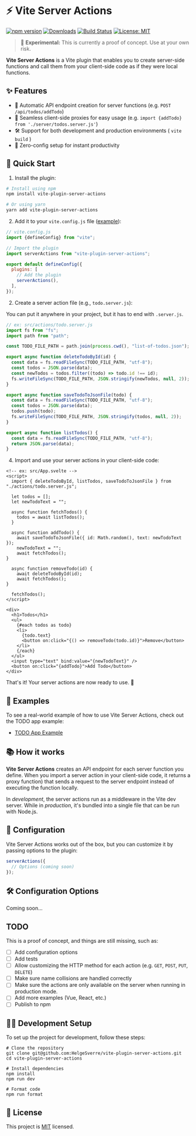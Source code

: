 # ⚡ Vite Server Actions

[![npm version](https://img.shields.io/npm/v/vite-plugin-server-actions.svg?style=flat)](https://www.npmjs.com/package/vite-plugin-server-actions)
[![Downloads](https://img.shields.io/npm/dm/vite-plugin-server-actions.svg?style=flat)](https://www.npmjs.com/package/vite-plugin-server-actions)
[![Build Status](https://img.shields.io/github/workflow/status/HelgeSverre/vite-plugin-server-actions/CI)](https://github.com/HelgeSverre/vite-plugin-server-actions/actions)
[![License: MIT](https://img.shields.io/badge/License-MIT-yellow.svg)](https://opensource.org/licenses/MIT)

> 🚧 **Experimental:** This is currently a proof of concept. Use at your own risk.

**Vite Server Actions** is a Vite plugin that enables you to create server-side functions and call them from your
client-side code as if they were local functions.

## ✨ Features

- 🔄 Automatic API endpoint creation for server functions (e.g. `POST /api/todos/addTodo`)
- 🔗 Seamless client-side proxies for easy usage (e.g. `import {addTodo} from './server/todos.server.js'`)
- 🛠 Support for both development and production environments ( `vite build` )
- 🚀 Zero-config setup for instant productivity

## 🚀 Quick Start

1. Install the plugin:

```bash
# Install using npm
npm install vite-plugin-server-actions

# Or using yarn
yarn add vite-plugin-server-actions
```

2. Add it to your `vite.config.js` file ([example](examples/todo-app/vite.config.js)):

```javascript
// vite.config.js
import {defineConfig} from "vite";

// Import the plugin
import serverActions from "vite-plugin-server-actions";

export default defineConfig({
  plugins: [
    // Add the plugin
    serverActions(),
  ],
});
```

2. Create a server action file (e.g., `todo.server.js`):

You can put it anywhere in your project, but it has to end with `.server.js`.

```javascript
// ex: src/actions/todo.server.js
import fs from "fs";
import path from "path";

const TODO_FILE_PATH = path.join(process.cwd(), "list-of-todos.json");

export async function deleteTodoById(id) {
  const data = fs.readFileSync(TODO_FILE_PATH, "utf-8");
  const todos = JSON.parse(data);
  const newTodos = todos.filter((todo) => todo.id !== id);
  fs.writeFileSync(TODO_FILE_PATH, JSON.stringify(newTodos, null, 2));
}

export async function saveTodoToJsonFile(todo) {
  const data = fs.readFileSync(TODO_FILE_PATH, "utf-8");
  const todos = JSON.parse(data);
  todos.push(todo);
  fs.writeFileSync(TODO_FILE_PATH, JSON.stringify(todos, null, 2));
}

export async function listTodos() {
  const data = fs.readFileSync(TODO_FILE_PATH, "utf-8");
  return JSON.parse(data);
}
```

4. Import and use your server actions in your client-side code:

```svelte
<!-- ex: src/App.svelte -->
<script>
  import { deleteTodoById, listTodos, saveTodoToJsonFile } from "./actions/todo.server.js";

  let todos = [];
  let newTodoText = "";

  async function fetchTodos() {
    todos = await listTodos();
  }

  async function addTodo() {
    await saveTodoToJsonFile({ id: Math.random(), text: newTodoText });
    newTodoText = "";
    await fetchTodos();
}

  async function removeTodo(id) {
    await deleteTodoById(id);
    await fetchTodos();
}

  fetchTodos();
</script>

<div>
  <h1>Todos</h1>
  <ul>
    {#each todos as todo}
    <li>
      {todo.text}
      <button on:click="{() => removeTodo(todo.id)}">Remove</button>
    </li>
    {/each}
  </ul>
  <input type="text" bind:value="{newTodoText}" />
  <button on:click="{addTodo}">Add Todo</button>
</div>
```

That's it! Your server actions are now ready to use. 🎉

## 📝 Examples

To see a real-world example of how to use Vite Server Actions, check out the TODO app example:

- [TODO App Example](examples/todo-app/README.md)

## 📚 How it works

**Vite Server Actions** creates an API endpoint for each server function you define. When you import a server action in
your client-side code, it returns a proxy function) that sends a request to the server endpoint instead of executing the
function locally.

In _development_, the server actions run as a middleware in the Vite dev server.
While in _production_, it's bundled into a single file that can be run with Node.js.

## 🔧 Configuration

Vite Server Actions works out of the box, but you can customize it by passing options to the plugin:

```javascript
serverActions({
  // Options (coming soon)
});
```

## 🛠️ Configuration Options

Coming soon...

## TODO

This is a proof of concept, and things are still missing, such as:

- [ ] Add configuration options
- [ ] Add tests
- [ ] Allow customizing the HTTP method for each action (e.g. `GET`, `POST`, `PUT`, `DELETE`)
- [ ] Make sure name collisions are handled correctly
- [ ] Make sure the actions are only available on the server when running in production mode.
- [ ] Add more examples (Vue, React, etc.)
- [ ] Publish to npm

## 🧑‍💻 Development Setup

To set up the project for development, follow these steps:

```shell
# Clone the repository
git clone git@github.com:HelgeSverre/vite-plugin-server-actions.git
cd vite-plugin-server-actions

# Install dependencies
npm install
npm run dev

# Format code
npm run format
```

## 📝 License

This project is [MIT](https://opensource.org/licenses/MIT) licensed.
